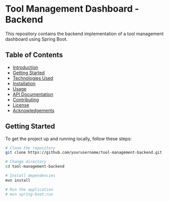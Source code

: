 # Tool Management Dashboard - Backend

This repository contains the backend implementation of a tool management dashboard using Spring Boot.

## Table of Contents

- [Introduction](#tool-management-dashboard---backend)
- [Getting Started](#getting-started)
- [Technologies Used](#technologies-used)
- [Installation](#installation)
- [Usage](#usage)
- [API Documentation](#api-documentation)
- [Contributing](#contributing)
- [License](#license)
- [Acknowledgements](#acknowledgements)

## Getting Started

To get the project up and running locally, follow these steps:

```bash
# Clone the repository
git clone https://github.com/yourusername/tool-management-backend.git

# Change directory
cd tool-management-backend

# Install dependencies
mvn install

# Run the application
# mvn spring-boot:run
```
